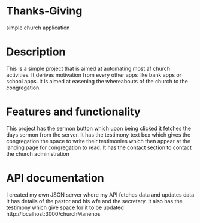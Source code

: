 # Thanks-Giving
simple church application

# Description
This is a simple project that is aimed at automating most af church activities. It derives motivation from every other apps like bank apps or school apps. It is aimed at easening the whereabouts of the church to the congregation.

# Features and functionality
This project has the sermon button which upon being clicked it fetches the days sermon from the server.
It has the testimony text box which gives the congregation the space to write their testimonies which then appear at the landing page for congregation to read.
It has the contact section to contact the church administration

# API documentation
I created my own JSON server where my API fetches data and updates data
It has details of the pastor and his wfe and the secretary. it also has the testimony which give space for it to be updated
 http://localhost:3000/churchManenos
